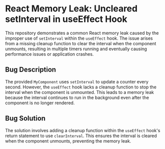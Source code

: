 # React Memory Leak: Uncleared setInterval in useEffect Hook

This repository demonstrates a common React memory leak caused by the improper use of `setInterval` within the `useEffect` hook.  The issue arises from a missing cleanup function to clear the interval when the component unmounts, resulting in multiple timers running and eventually causing performance issues or application crashes.

## Bug Description
The provided `MyComponent` uses `setInterval` to update a counter every second.  However, the `useEffect` hook lacks a cleanup function to stop the interval when the component is unmounted.  This leads to a memory leak because the interval continues to run in the background even after the component is no longer rendered.

## Bug Solution
The solution involves adding a cleanup function within the `useEffect` hook's return statement to use `clearInterval`. This ensures the interval is cleared when the component unmounts, preventing the memory leak.